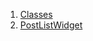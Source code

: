 

1. [Classes](widgets_post_list_widget/widgets_post_list_widget-library.html#classes)
2. [PostListWidget](widgets_post_list_widget/PostListWidget-class.html)
